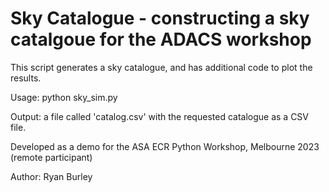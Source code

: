# Sky Catalogue - constructing a sky catalgoue for the ADACS workshop

This script generates a sky catalogue, and has additional code to plot the results.

Usage: python sky_sim.py

Output: a file called 'catalog.csv' with the requested catalogue as a CSV file.

Developed as a demo for the ASA ECR Python Workshop, Melbourne 2023 (remote participant)

Author: Ryan Burley
